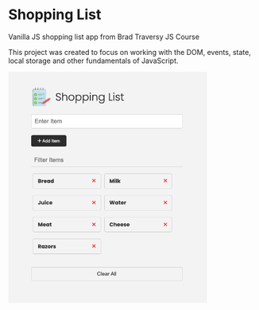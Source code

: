 # Shopping List

Vanilla JS shopping list app from Brad Traversy JS Course

This project was created to focus on working with the DOM, events, state, local storage and other fundamentals of JavaScript.

<img src="images/screen.png" width="400">
